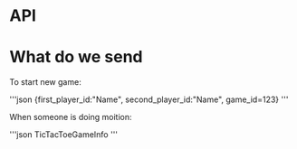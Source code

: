 # API

# What do we send

To start new game:

'''json
    {first_player_id:"Name", second_player_id:"Name", game_id=123}
'''

When someone is doing moition:

'''json
    TicTacToeGameInfo
'''